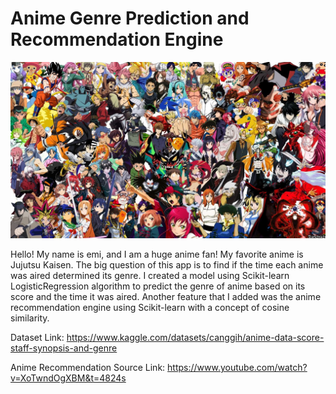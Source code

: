 # Anime Genre Prediction and Recommendation Engine

![alt text](https://github.com/emicervantes/animedata_project/blob/main/background.jpeg?raw=true)

Hello! My name is emi, and I am a huge anime fan! My favorite anime is Jujutsu Kaisen. The big question of this app is to find if the time each anime was aired determined its genre. I created a model using Scikit-learn LogisticRegression algorithm to predict the genre of anime based on its score and the time it was aired. Another feature that I added was the anime recommendation engine using Scikit-learn with a concept of cosine similarity.


Dataset Link: https://www.kaggle.com/datasets/canggih/anime-data-score-staff-synopsis-and-genre

Anime Recommendation Source Link: https://www.youtube.com/watch?v=XoTwndOgXBM&t=4824s
